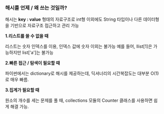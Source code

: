 ### 해시를 언제 / 왜 쓰는 것일까?
해시는 **key : value** 형태의 자료구조로 int형 이외에도 
String 타입이나 다른 데이터형을 기반으로 자료구조 접근하고 관리 가능



__1.리스트를 쓸 수 없을 때__

리스트는 숫자 인덱스를 이용, 인덱스 값에 숫자 이외는 불가능
예를 들어, llist[1]은 가능하지만 list['a']는 불가능

__2.빠른 접근 / 탐색이 필요할 때__

파이썬에서는 dictionary로 해시를 제공하는데,
딕셔너리의 시간복잡도는 대부분 O(1)로 매우 빠름.

__3.집계가 필요할 때__

원소의 개수를 세는 문제를 풀 때, collections 모듈의
Counter 클래스를 사용하면 쉽게 해결 가능.
